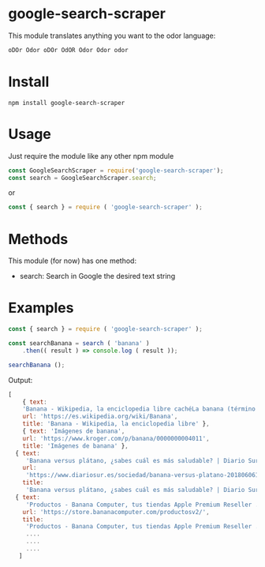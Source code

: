 # google-search-scraper

This module translates anything you want to the odor language:
```js
oDOr Odor oDOr OdOR Odor Odor odor 
```
# Install
```
npm install google-search-scraper
```

# Usage


Just require the module like any other npm module 
```js
const GoogleSearchScraper = require('google-search-scraper');
const search = GoogleSearchScraper.search;
```
or
```js
const { search } = require ( 'google-search-scraper' );
```

# Methods

This module (for now) has one method:

- search: Search in Google the desired text string

# Examples

```js
const { search } = require ( 'google-search-scraper' );

const searchBanana = search ( 'banana' )
    .then(( result ) => console.log ( result ));

searchBanana ();

```
Output:
```js
[ 
    { text:
    'Banana - Wikipedia, la enciclopedia libre cachéLa banana (término utilizado en Argentina, Bolivia, Honduras, México, Nicaragua, Paraguay, Puerto Rico, Uruguay y República Dominicana), plátano (en el ...',
    url: 'https://es.wikipedia.org/wiki/Banana',
    title: 'Banana - Wikipedia, la enciclopedia libre' },
    { text: 'Imágenes de banana',
    url: 'https://www.kroger.com/p/banana/0000000004011',
    title: 'Imágenes de banana' },
  { text:
     'Banana versus plátano, ¿sabes cuál es más saludable? | Diario Sur caché6 Jun 2018 ... Mientras que la banana suele ser más grande –más larga y de mayor peso-, el plátano tiene una forma más curvada y reducida y su diámetro ...',
    url:
     'https://www.diariosur.es/sociedad/banana-versus-platano-20180606113425-nt.html',
    title:
     'Banana versus plátano, ¿sabes cuál es más saludable? | Diario Sur' },
  { text:
     'Productos - Banana Computer, tus tiendas Apple Premium Reseller ... cachéSimilaresSi deseas comprar este producto en una de nuestras tiendas, sólo tienes que rellenareste cuestionario y venir a buscarlo desde el mismo momento que te ...iPhone - iPad - Mac - Watch',
    url: 'https://store.bananacomputer.com/productosv2/',
    title:
     'Productos - Banana Computer, tus tiendas Apple Premium Reseller ...SimilaresiPhoneiPadMacWatch' },
     ....
     ....
     ....
   ]
```
